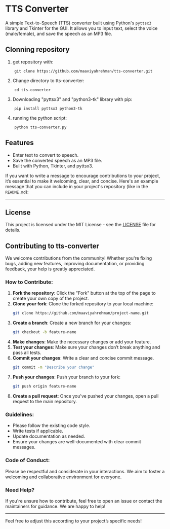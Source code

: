 # TTS Converter

A simple Text-to-Speech (TTS) converter built using Python's `pyttsx3` library and Tkinter for the GUI. It allows you to input text, select the voice (male/female), and save the speech as an MP3 file.

## Clonning repository
1. get repository with:
```
    git clone https://github.com/maaviyahrehman/tts-converter.git
```
2. Change directory to tts-converter:
```
    cd tts-converter
```
3. Downloading "pyttsx3" and "python3-tk" library with pip:
```
    pip install pyttsx3 python3-tk
```
4. running the python script:
```
    python tts-converter.py
```

## Features
- Enter text to convert to speech.
- Save the converted speech as an MP3 file.
- Built with Python, Tkinter, and pyttsx3.

If you want to write a message to encourage contributions to your project, it’s essential to make it welcoming, clear, and concise. Here's an example message that you can include in your project's repository (like in the `README.md`):

---

## License
This project is licensed under the MIT License - see the [LICENSE](LICENSE) file for details.

## Contributing to tts-converter

We welcome contributions from the community! Whether you're fixing bugs, adding new features, improving documentation, or providing feedback, your help is greatly appreciated.

### How to Contribute:
1. **Fork the repository**: Click the "Fork" button at the top of the page to create your own copy of the project.
2. **Clone your fork**: Clone the forked repository to your local machine:
   ```bash
   git clone https://github.com/maaviyahrehman/project-name.git
   ```
3. **Create a branch**: Create a new branch for your changes:
   ```bash
   git checkout -b feature-name
   ```
4. **Make changes**: Make the necessary changes or add your feature.
5. **Test your changes**: Make sure your changes don’t break anything and pass all tests.
6. **Commit your changes**: Write a clear and concise commit message.
   ```bash
   git commit -m "Describe your change"
   ```
7. **Push your changes**: Push your branch to your fork:
   ```bash
   git push origin feature-name
   ```
8. **Create a pull request**: Once you've pushed your changes, open a pull request to the main repository.

### Guidelines:
- Please follow the existing code style.
- Write tests if applicable.
- Update documentation as needed.
- Ensure your changes are well-documented with clear commit messages.
  
### Code of Conduct:
Please be respectful and considerate in your interactions. We aim to foster a welcoming and collaborative environment for everyone.

### Need Help?
If you're unsure how to contribute, feel free to open an issue or contact the maintainers for guidance. We are happy to help!

---

Feel free to adjust this according to your project’s specific needs!
